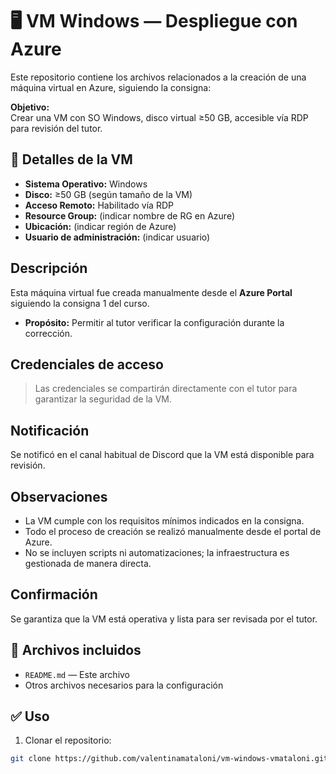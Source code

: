# 🖥️ VM Windows — Despliegue con Azure

Este repositorio contiene los archivos relacionados a la creación de una máquina virtual en Azure, siguiendo la consigna:

**Objetivo:**  
Crear una VM con SO Windows, disco virtual ≥50 GB, accesible vía RDP para revisión del tutor.

## 📌 Detalles de la VM

- **Sistema Operativo:** Windows
- **Disco:** ≥50 GB (según tamaño de la VM)
- **Acceso Remoto:** Habilitado vía RDP
- **Resource Group:** (indicar nombre de RG en Azure)
- **Ubicación:** (indicar región de Azure)
- **Usuario de administración:** (indicar usuario)

## Descripción
Esta máquina virtual fue creada manualmente desde el **Azure Portal** siguiendo la consigna 1 del curso.

- **Propósito:** Permitir al tutor verificar la configuración durante la corrección.

## Credenciales de acceso
> Las credenciales se compartirán directamente con el tutor para garantizar la seguridad de la VM.

## Notificación
Se notificó en el canal habitual de Discord que la VM está disponible para revisión.

## Observaciones
- La VM cumple con los requisitos mínimos indicados en la consigna.
- Todo el proceso de creación se realizó manualmente desde el portal de Azure.
- No se incluyen scripts ni automatizaciones; la infraestructura es gestionada de manera directa.

## Confirmación
Se garantiza que la VM está operativa y lista para ser revisada por el tutor.

## 🔧 Archivos incluidos

- `README.md` — Este archivo
- Otros archivos necesarios para la configuración

## ✅ Uso

1. Clonar el repositorio:
```bash
git clone https://github.com/valentinamataloni/vm-windows-vmataloni.git


